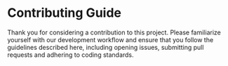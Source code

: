 # Contributing Guide

Thank you for considering a contribution to this project.  Please
familiarize yourself with our development workflow and ensure that you
follow the guidelines described here, including opening issues,
submitting pull requests and adhering to coding standards.
